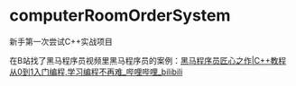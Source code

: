 # computerRoomOrderSystem

新手第一次尝试C++实战项目

在B站找了黑马程序员视频里黑马程序员的案例：[黑马程序员匠心之作|C++教程从0到1入门编程,学习编程不再难_哔哩哔哩_bilibili](https://www.bilibili.com/video/BV1et411b73Z?p=314&spm_id_from=pageDriver&vd_source=e04bb85e1c379cace37b1513a78133a4)